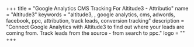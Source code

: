 +++
title = "Google Analytics CMS Tracking For Altitude3 - Attributio"
name = "Altitude3"
keywords = "altitude3, , google analytics, cms, adwords, facebook, ppc, attribution, track leads, conversion tracking"
description = "Connect Google Analytics with Altitude3 to find out where your leads are coming from. Track leads from the source - from search to ppc."
logo = ""
+++
